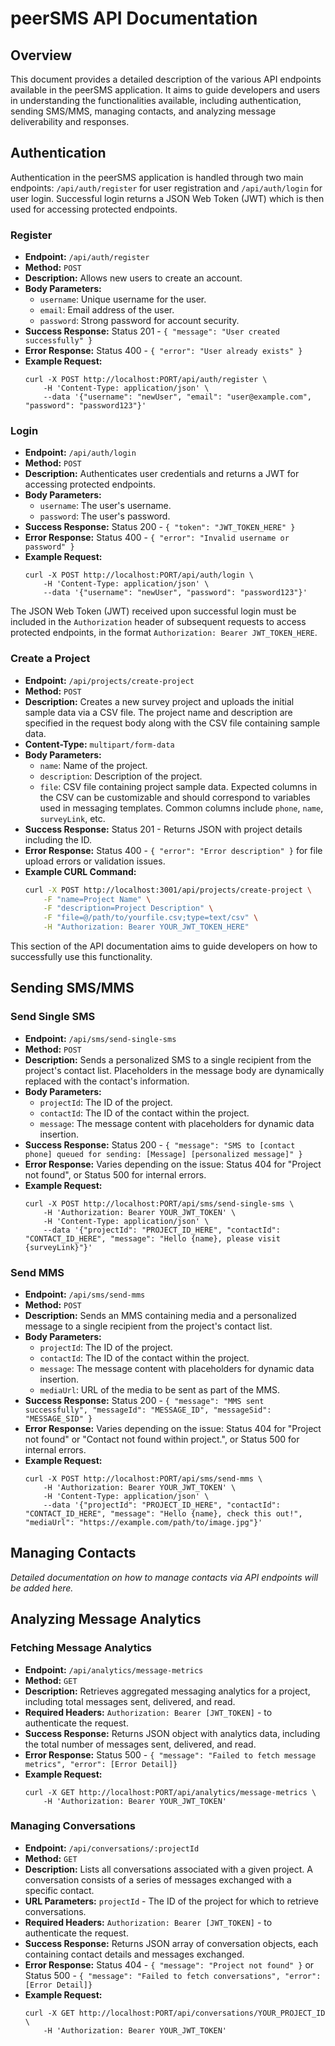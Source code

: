 # peerSMS API Documentation

## Overview

This document provides a detailed description of the various API endpoints available in the peerSMS application. It aims to guide developers and users in understanding the functionalities available, including authentication, sending SMS/MMS, managing contacts, and analyzing message deliverability and responses.

## Authentication

Authentication in the peerSMS application is handled through two main endpoints: `/api/auth/register` for user registration and `/api/auth/login` for user login. Successful login returns a JSON Web Token (JWT) which is then used for accessing protected endpoints.

### Register

- **Endpoint:** `/api/auth/register`
- **Method:** `POST`
- **Description:** Allows new users to create an account.
- **Body Parameters:**
  - `username`: Unique username for the user.
  - `email`: Email address of the user.
  - `password`: Strong password for account security.
- **Success Response:** Status 201 - `{ "message": "User created successfully" }`
- **Error Response:** Status 400 - `{ "error": "User already exists" }`
- **Example Request:**
  ```curl
  curl -X POST http://localhost:PORT/api/auth/register \
      -H 'Content-Type: application/json' \
      --data '{"username": "newUser", "email": "user@example.com", "password": "password123"}'
  ```

### Login

- **Endpoint:** `/api/auth/login`
- **Method:** `POST`
- **Description:** Authenticates user credentials and returns a JWT for accessing protected endpoints.
- **Body Parameters:**
  - `username`: The user's username.
  - `password`: The user's password.
- **Success Response:** Status 200 - `{ "token": "JWT_TOKEN_HERE" }`
- **Error Response:** Status 400 - `{ "error": "Invalid username or password" }`
- **Example Request:**
  ```curl
  curl -X POST http://localhost:PORT/api/auth/login \
      -H 'Content-Type: application/json' \
      --data '{"username": "newUser", "password": "password123"}'
  ```

The JSON Web Token (JWT) received upon successful login must be included in the `Authorization` header of subsequent requests to access protected endpoints, in the format `Authorization: Bearer JWT_TOKEN_HERE`.

### Create a Project

- **Endpoint:** `/api/projects/create-project`
- **Method:** `POST`
- **Description:** Creates a new survey project and uploads the initial sample data via a CSV file. The project name and description are specified in the request body along with the CSV file containing sample data.
- **Content-Type:** `multipart/form-data`
- **Body Parameters:**
  - `name`: Name of the project.
  - `description`: Description of the project.
  - `file`: CSV file containing project sample data. Expected columns in the CSV can be customizable and should correspond to variables used in messaging templates. Common columns include `phone`, `name`, `surveyLink`, etc.
- **Success Response:** Status 201 - Returns JSON with project details including the ID.
- **Error Response:** Status 400 - `{ "error": "Error description" }` for file upload errors or validation issues.
- **Example CURL Command:**
  ```bash
  curl -X POST http://localhost:3001/api/projects/create-project \
      -F "name=Project Name" \
      -F "description=Project Description" \
      -F "file=@/path/to/yourfile.csv;type=text/csv" \
      -H "Authorization: Bearer YOUR_JWT_TOKEN_HERE"
  ```

This section of the API documentation aims to guide developers on how to successfully use this functionality.

## Sending SMS/MMS

### Send Single SMS

- **Endpoint:** `/api/sms/send-single-sms`
- **Method:** `POST`
- **Description:** Sends a personalized SMS to a single recipient from the project's contact list. Placeholders in the message body are dynamically replaced with the contact's information.
- **Body Parameters:**
  - `projectId`: The ID of the project.
  - `contactId`: The ID of the contact within the project.
  - `message`: The message content with placeholders for dynamic data insertion.
- **Success Response:** Status 200 - `{ "message": "SMS to [contact phone] queued for sending: [Message] [personalized message]" }`
- **Error Response:** Varies depending on the issue: Status 404 for "Project not found", or Status 500 for internal errors.
- **Example Request:**
  ```curl
  curl -X POST http://localhost:PORT/api/sms/send-single-sms \
      -H 'Authorization: Bearer YOUR_JWT_TOKEN' \
      -H 'Content-Type: application/json' \
      --data '{"projectId": "PROJECT_ID_HERE", "contactId": "CONTACT_ID_HERE", "message": "Hello {name}, please visit {surveyLink}"}'
  ```

### Send MMS

- **Endpoint:** `/api/sms/send-mms`
- **Method:** `POST`
- **Description:** Sends an MMS containing media and a personalized message to a single recipient from the project's contact list.
- **Body Parameters:**
  - `projectId`: The ID of the project.
  - `contactId`: The ID of the contact within the project.
  - `message`: The message content with placeholders for dynamic data insertion.
  - `mediaUrl`: URL of the media to be sent as part of the MMS.
- **Success Response:** Status 200 - `{ "message": "MMS sent successfully", "messageId": "MESSAGE_ID", "messageSid": "MESSAGE_SID" }`
- **Error Response:** Varies depending on the issue: Status 404 for "Project not found" or "Contact not found within project.", or Status 500 for internal errors.
- **Example Request:**
  ```curl
  curl -X POST http://localhost:PORT/api/sms/send-mms \
      -H 'Authorization: Bearer YOUR_JWT_TOKEN' \
      -H 'Content-Type: application/json' \
      --data '{"projectId": "PROJECT_ID_HERE", "contactId": "CONTACT_ID_HERE", "message": "Hello {name}, check this out!", "mediaUrl": "https://example.com/path/to/image.jpg"}'
  ```

## Managing Contacts

_Detailed documentation on how to manage contacts via API endpoints will be added here._

## Analyzing Message Analytics

### Fetching Message Analytics

- **Endpoint:** `/api/analytics/message-metrics`
- **Method:** `GET`
- **Description:** Retrieves aggregated messaging analytics for a project, including total messages sent, delivered, and read.
- **Required Headers:** `Authorization: Bearer [JWT_TOKEN]` - to authenticate the request.
- **Success Response:** Returns JSON object with analytics data, including the total number of messages sent, delivered, and read.
- **Error Response:** Status 500 - `{ "message": "Failed to fetch message metrics", "error": [Error Detail]}`
- **Example Request:**
  ```curl
  curl -X GET http://localhost:PORT/api/analytics/message-metrics \
      -H 'Authorization: Bearer YOUR_JWT_TOKEN'
  ```

### Managing Conversations

- **Endpoint:** `/api/conversations/:projectId`
- **Method:** `GET`
- **Description:** Lists all conversations associated with a given project. A conversation consists of a series of messages exchanged with a specific contact.
- **URL Parameters:** `projectId` - The ID of the project for which to retrieve conversations.
- **Required Headers:** `Authorization: Bearer [JWT_TOKEN]` - to authenticate the request.
- **Success Response:** Returns JSON array of conversation objects, each containing contact details and messages exchanged.
- **Error Response:** Status 404 - `{ "message": "Project not found" }` or Status 500 - `{ "message": "Failed to fetch conversations", "error": [Error Detail]}`
- **Example Request:**
  ```curl
  curl -X GET http://localhost:PORT/api/conversations/YOUR_PROJECT_ID \
      -H 'Authorization: Bearer YOUR_JWT_TOKEN'
  ```